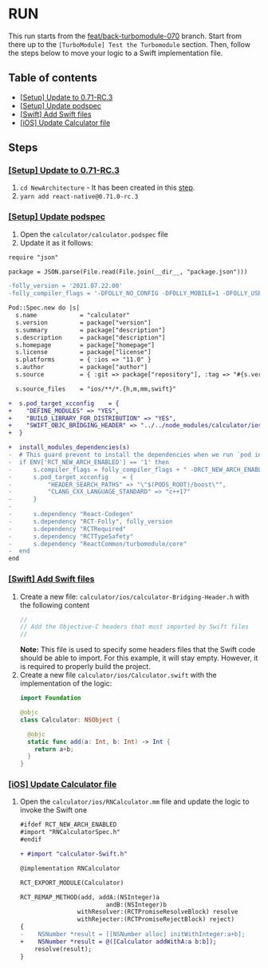 # RUN

This run starts from the [feat/back-turbomodule-070](https://github.com/react-native-community/RNNewArchitectureLibraries/tree/feat/back-turbomodule-070) branch.
Start from there up to the `[TurboModule] Test the Turbomodule` section. Then, follow the steps below to move your logic to a Swift implementation file.

## Table of contents

* [[Setup] Update to 0.71-RC.3](#update)
* [[Setup] Update podspec](#update-podspec)
* [[Swift] Add Swift files](#swift)
* [[iOS] Update Calculator file](#update-calculator)

## Steps

### <a name="update" />[[Setup] Update to 0.71-RC.3]()

1. `cd NewArchitecture` - It has been created in this [step](https://github.com/react-native-community/RNNewArchitectureLibraries/tree/feat/back-turbomodule-070#tm-test).
2. `yarn add react-native@0.71.0-rc.3`

### <a name="update-podspec" />[[Setup] Update podspec]()

1. Open the `calculator/calculator.podspec` file
2. Update it as it follows:
```diff
require "json"

package = JSON.parse(File.read(File.join(__dir__, "package.json")))

-folly_version = '2021.07.22.00'
-folly_compiler_flags = '-DFOLLY_NO_CONFIG -DFOLLY_MOBILE=1 -DFOLLY_USE_LIBCPP=1 -Wno-comma -Wno-shorten-64-to-32'

Pod::Spec.new do |s|
  s.name            = "calculator"
  s.version         = package["version"]
  s.summary         = package["description"]
  s.description     = package["description"]
  s.homepage        = package["homepage"]
  s.license         = package["license"]
  s.platforms       = { :ios => "11.0" }
  s.author          = package["author"]
  s.source          = { :git => package["repository"], :tag => "#{s.version}" }

  s.source_files    = "ios/**/*.{h,m,mm,swift}"

+  s.pod_target_xcconfig    = {
+    "DEFINE_MODULES" => "YES",
+    "BUILD_LIBRARY_FOR_DISTRIBUTION" => "YES",
+    "SWIFT_OBJC_BRIDGING_HEADER" => "../../node_modules/calculator/ios/calculator-Bridging-Header.h"
+  }

+  install_modules_dependencies(s)
-  # This guard prevent to install the dependencies when we run `pod install` in the old architecture.
-  if ENV['RCT_NEW_ARCH_ENABLED'] == '1' then
-      s.compiler_flags = folly_compiler_flags + " -DRCT_NEW_ARCH_ENABLED=1"
-      s.pod_target_xcconfig    = {
-          "HEADER_SEARCH_PATHS" => "\"$(PODS_ROOT)/boost\"",
-          "CLANG_CXX_LANGUAGE_STANDARD" => "c++17"
-      }
-
-      s.dependency "React-Codegen"
-      s.dependency "RCT-Folly", folly_version
-      s.dependency "RCTRequired"
-      s.dependency "RCTTypeSafety"
-      s.dependency "ReactCommon/turbomodule/core"
-  end
end
```

### <a name="swift" />[[Swift] Add Swift files]()

1. Create a new file: `calculator/ios/calculator-Bridging-Header.h` with the following content
    ```c++
    //
    // Add the Objective-C headers that must imported by Swift files
    //
    ```
    **Note:** This file is used to specify some headers files that the Swift code should be able to import. For this example, it will stay empty. However, it is required to properly build the project.
2. Create a new file `calculator/ios/Calculator.swift` with the implementation of the logic:
    ```swift
    import Foundation

    @objc
    class Calculator: NSObject {

      @objc
      static func add(a: Int, b: Int) -> Int {
        return a+b;
      }
    }
    ```

### <a name="upadet-calculator" />[[iOS] Update Calculator file]()

1. Open the `calculator/ios/RNCalculator.mm` file and update the logic to invoke the Swift one
    ```diff
    #ifdef RCT_NEW_ARCH_ENABLED
    #import "RNCalculatorSpec.h"
    #endif

    + #import "calculator-Swift.h"

    @implementation RNCalculator

    RCT_EXPORT_MODULE(Calculator)

    RCT_REMAP_METHOD(add, addA:(NSInteger)a
                            andB:(NSInteger)b
                    withResolver:(RCTPromiseResolveBlock) resolve
                    withRejecter:(RCTPromiseRejectBlock) reject)
    {
    -    NSNumber *result = [[NSNumber alloc] initWithInteger:a+b];
    +    NSNumber *result = @([Calculator addWithA:a b:b]);
        resolve(result);
    }
    ```
